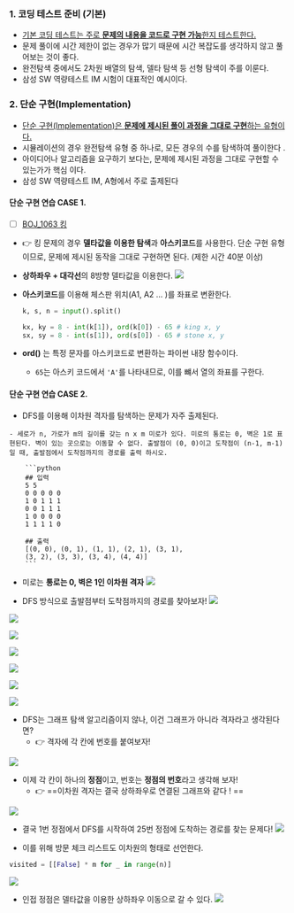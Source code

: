 ### 1. 코딩 테스트 준비 (기본)
- <u>기본 코딩 테스트는 주로 **문제의 내용을 코드로 구현 가능**한지 테스트한다. </u>
- 문제 풀이에 시간 제한이 없는 경우가 많기 때문에 시간 복잡도를 생각하지 않고 풀어보는 것이 좋다. 
- 완전탐색 중에서도 2차원 배열의 탐색, 델타 탐색 등 선형 탐색이 주를 이룬다. 
- 삼성 SW 역량테스트 IM 시험이 대표적인 예시이다. 


### 2. 단순 구현(Implementation)
- <u>단순 구현(Implementation)은 **문제에 제시된 풀이 과정을 그대로 구현**하는 유형이다.</u>
- 시뮬레이션의 경우 완전탐색 유형 중 하나로, 모든 경우의 수를 탐색하여 풀이한다 .
- 아이디어나 알고리즘을 요구하기 보다는, 문제에 제시된 과정을 그대로 구현할 수 있는가가 핵심 이다. 
- 삼성 SW 역량테스트 IM, A형에서 주로 출제된다

#### 단순 구현 연습 CASE 1. 

- [ ] [BOJ_1063 킹](https://www.acmicpc.net/problem/1063)
- 👉 킹 문제의 경우 **델타값을 이용한 탐색**과 **아스키코드**를 사용한다. 단순 구현 유형이므로, 문제에 제시된 동작을 그대로 구현하면 된다. (제한 시간 40분 이상)

- **상하좌우 + 대각선**의 8방향 델타값을 이용한다. 
	![](assets/06_prepairing%20coding%20test.png)

- **아스키코드**를 이용해 체스판 위치(A1, A2 ... )를 좌표로 변환한다.
	```python
	k, s, n = input().split() 
	
	kx, ky = 8 - int(k[1]), ord(k[0]) - 65 # king x, y 
	sx, sy = 8 - int(s[1]), ord(s[0]) - 65 # stone x, y
	```

- **ord()** 는 특정 문자를 아스키코드로 변환하는 파이썬 내장 함수이다. 
	- `65`는 아스키 코드에서 `'A'`를 나타내므로, 이를 뺴서 열의 좌표를 구한다. 

#### 단순 구현 연습 CASE 2. 
- DFS를 이용해 이차원 격자를 탐색하는 문제가 자주 출제된다.

```ad-question
- 세로가 n, 가로가 m의 길이를 갖는 n x m 미로가 있다. 미로의 통로는 0, 벽은 1로 표현된다. 벽이 있는 곳으로는 이동할 수 없다. 출발점이 (0, 0)이고 도착점이 (n-1, m-1)일 때, 출발점에서 도착점까지의 경로를 출력 하시오.

	```python
	## 입력
	5 5 
	0 0 0 0 0 
	1 0 1 1 1 
	0 0 1 1 1 
	1 0 0 0 0 
	1 1 1 1 0 
	
	## 출력
	[(0, 0), (0, 1), (1, 1), (2, 1), (3, 1), 
	(3, 2), (3, 3), (3, 4), (4, 4)]
	```
```

- 미로는 **통로는 0, 벽은 1인 이차원 격자**
![](assets/06_prepairing%20coding%20test-1.png)

- DFS 방식으로 출발점부터 도착점까지의 경로를 찾아보자!
![](assets/06_prepairing%20coding%20test-2.png)

![](assets/06_prepairing%20coding%20test-3.png)

![](assets/06_prepairing%20coding%20test-4.png)

![](assets/06_prepairing%20coding%20test-5.png)

![](assets/06_prepairing%20coding%20test-6.png)

![](assets/06_prepairing%20coding%20test-7.png)

![](assets/06_prepairing%20coding%20test-8.png)

- DFS는 그래프 탐색 알고리즘이지 않나, 이건 그래프가 아니라 격자라고 생각된다면?
	- 👉 격자에 각 칸에 번호를 붙여보자!

![](assets/06_prepairing%20coding%20test-9.png)

- 이제 각 칸이 하나의 **정점**이고, 번호는 **정점의 번호**라고 생각해 보자!
	- 👉 ==이차원 격자는 결국 상하좌우로 연결된 그래프와 같다 ! ==

![](assets/06_prepairing%20coding%20test-10.png)

- 결국 1번 정점에서 DFS를 시작하여 25번 정점에 도착하는 경로를 찾는 문제다!
![](assets/06_prepairing%20coding%20test-11.png)

- 이를 위해 방문 체크 리스트도 이차원의 형태로 선언한다.
```python
visited = [[False] * m for _ in range(n)]
```

![](assets/06_prepairing%20coding%20test-12.png)

- 인접 정점은 델타값을 이용한 상하좌우 이동으로 갈 수 있다. 
![](assets/06_prepairing%20coding%20test-13.png)

